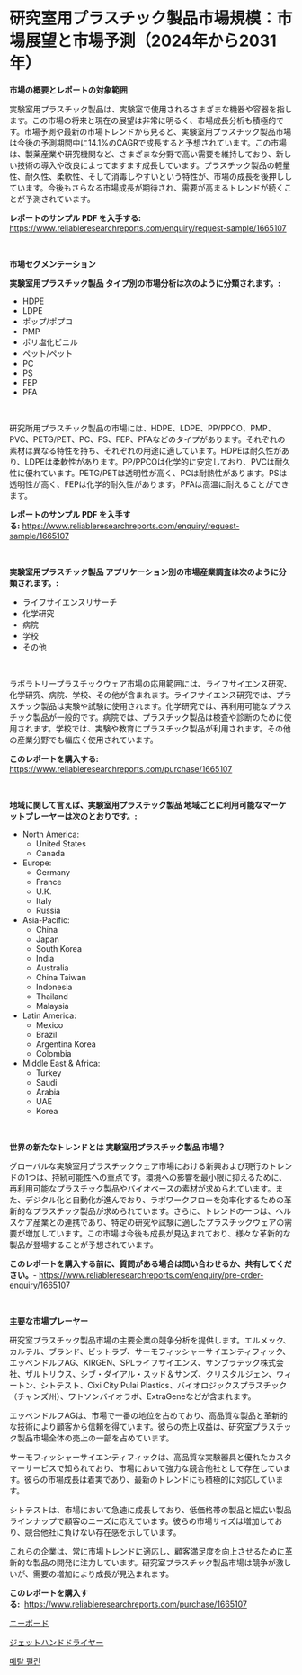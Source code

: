 <p><h1>研究室用プラスチック製品市場規模：市場展望と市場予測（2024年から2031年）</h1></p><p><strong>市場の概要とレポートの対象範囲</strong></p>
<p><p>実験室用プラスチック製品は、実験室で使用されるさまざまな機器や容器を指します。この市場の将来と現在の展望は非常に明るく、市場成長分析も積極的です。市場予測や最新の市場トレンドから見ると、実験室用プラスチック製品市場は今後の予測期間中に14.1%のCAGRで成長すると予想されています。この市場は、製薬産業や研究機関など、さまざまな分野で高い需要を維持しており、新しい技術の導入や改良によってますます成長しています。プラスチック製品の軽量性、耐久性、柔軟性、そして消毒しやすいという特性が、市場の成長を後押ししています。今後もさらなる市場成長が期待され、需要が高まるトレンドが続くことが予測されています。</p></p>
<p><strong>レポートのサンプル PDF を入手する:</strong> <a href="https://www.reliableresearchreports.com/enquiry/request-sample/1665107">https://www.reliableresearchreports.com/enquiry/request-sample/1665107</a></p>
<p>&nbsp;</p>
<p><strong>市場セグメンテーション</strong></p>
<p><strong>実験室用プラスチック製品 タイプ別の市場分析は次のように分類されます。:</strong></p>
<p><ul><li>HDPE</li><li>LDPE</li><li>ポップ/ポプコ</li><li>PMP</li><li>ポリ塩化ビニル</li><li>ペット/ペット</li><li>PC</li><li>PS</li><li>FEP</li><li>PFA</li></ul></p>
<p>&nbsp;</p>
<p><p>研究所用プラスチック製品の市場には、HDPE、LDPE、PP/PPCO、PMP、PVC、PETG/PET、PC、PS、FEP、PFAなどのタイプがあります。それぞれの素材は異なる特性を持ち、それぞれの用途に適しています。HDPEは耐久性があり、LDPEは柔軟性があります。PP/PPCOは化学的に安定しており、PVCは耐久性に優れています。PETG/PETは透明性が高く、PCは耐熱性があります。PSは透明性が高く、FEPは化学的耐久性があります。PFAは高温に耐えることができます。</p></p>
<p><strong>レポートのサンプル PDF を入手する:</strong>&nbsp;<a href="https://www.reliableresearchreports.com/enquiry/request-sample/1665107">https://www.reliableresearchreports.com/enquiry/request-sample/1665107</a></p>
<p>&nbsp;</p>
<p><strong> 実験室用プラスチック製品 アプリケーション別の市場産業調査は次のように分類されます。:</strong></p>
<p><ul><li>ライフサイエンスリサーチ</li><li>化学研究</li><li>病院</li><li>学校</li><li>その他</li></ul></p>
<p>&nbsp;</p>
<p><p>ラボラトリープラスチックウェア市場の応用範囲には、ライフサイエンス研究、化学研究、病院、学校、その他が含まれます。ライフサイエンス研究では、プラスチック製品は実験や試験に使用されます。化学研究では、再利用可能なプラスチック製品が一般的です。病院では、プラスチック製品は検査や診断のために使用されます。学校では、実験や教育にプラスチック製品が利用されます。その他の産業分野でも幅広く使用されています。</p></p>
<p><strong>このレポートを購入する:</strong>&nbsp; <a href="https://www.reliableresearchreports.com/purchase/1665107">https://www.reliableresearchreports.com/purchase/1665107</a></p>
<p>&nbsp;</p>
<p><strong>地域に関して言えば、実験室用プラスチック製品 地域ごとに利用可能なマーケットプレーヤーは次のとおりです。:</strong></p>
<p><ul>
    <li>
        North America:
        <ul>
            <li>United States</li>
            <li>Canada</li>
        </ul>
    </li>
    <li>
        Europe:
        <ul>
            <li>Germany</li>
            <li>France</li>
            <li>U.K.</li>
            <li>Italy</li>
            <li>Russia</li>
        </ul>
    </li>
    <li>
        Asia-Pacific:
        <ul>
            <li>China</li>
            <li>Japan</li>
            <li>South Korea</li>
            <li>India</li>
            <li>Australia</li>
            <li>China Taiwan</li>
            <li>Indonesia</li>
            <li>Thailand</li>
            <li>Malaysia</li>
        </ul>
    </li>
    <li>
        Latin America:
        <ul>
            <li>Mexico</li>
            <li>Brazil</li>
            <li>Argentina Korea</li>
            <li>Colombia</li>
        </ul>
    </li>
    <li>
        Middle East & Africa:
        <ul>
            <li>Turkey</li>
            <li>Saudi</li>
            <li>Arabia</li>
            <li>UAE</li>
            <li>Korea</li>
        </ul>
    </li>
    </ul></p>
<p>&nbsp;</p>
<p><strong>世界の新たなトレンドとは 実験室用プラスチック製品 市場？</strong></p>
<p><p>グローバルな実験室用プラスチックウェア市場における新興および現行のトレンドの1つは、持続可能性への重点です。環境への影響を最小限に抑えるために、再利用可能なプラスチック製品やバイオベースの素材が求められています。また、デジタル化と自動化が進んでおり、ラボワークフローを効率化するための革新的なプラスチック製品が求められています。さらに、トレンドの一つは、ヘルスケア産業との連携であり、特定の研究や試験に適したプラスチックウェアの需要が増加しています。この市場は今後も成長が見込まれており、様々な革新的な製品が登場することが予想されています。</p></p>
<p><strong>このレポートを購入する前に、質問がある場合は問い合わせるか、共有してください。</strong>- <a href="https://www.reliableresearchreports.com/enquiry/pre-order-enquiry/1665107">https://www.reliableresearchreports.com/enquiry/pre-order-enquiry/1665107</a></p>
<p>&nbsp;</p>
<p><strong>主要な市場プレーヤー</strong></p>
<p><p>研究室プラスチック製品市場の主要企業の競争分析を提供します。エルメック、カルテル、ブランド、ビットラブ、サーモフィッシャーサイエンティフィック、エッペンドルフAG、KIRGEN、SPLライフサイエンス、サンプラテック株式会社、ザルトリウス、シブ・ダイアル・スッド＆サンズ、クリスタルジェン、ウィートン、シトテスト、Cixi City Pulai Plastics、バイオロジックスプラスチック（チャンズ州）、ワトソンバイオラボ、ExtraGeneなどが含まれます。</p><p>エッペンドルフAGは、市場で一番の地位を占めており、高品質な製品と革新的な技術により顧客から信頼を得ています。彼らの売上収益は、研究室プラスチック製品市場全体の売上の一部を占めています。</p><p>サーモフィッシャーサイエンティフィックは、高品質な実験器具と優れたカスタマーサービスで知られており、市場において強力な競合他社として存在しています。彼らの市場成長は着実であり、最新のトレンドにも積極的に対応しています。</p><p>シトテストは、市場において急速に成長しており、低価格帯の製品と幅広い製品ラインナップで顧客のニーズに応えています。彼らの市場サイズは増加しており、競合他社に負けない存在感を示しています。</p><p>これらの企業は、常に市場トレンドに適応し、顧客満足度を向上させるために革新的な製品の開発に注力しています。研究室プラスチック製品市場は競争が激しいが、需要の増加により成長が見込まれます。</p></p>
<p><strong>このレポートを購入する:</strong>&nbsp;&nbsp;<a href="https://www.reliableresearchreports.com/purchase/1665107">https://www.reliableresearchreports.com/purchase/1665107</a></p>
<p><p><a href="https://github.com/JacksonWiza1924/Market-Research-Report-List-1/blob/main/286835114553.md">ニーボード</a></p><p><a href="https://github.com/Calvi3ynJerde867/Market-Research-Report-List-1/blob/main/733429214552.md">ジェットハンドドライヤー</a></p><p><a href="https://github.com/RichardLueilwitz787/Market-Research-Report-List-1/blob/main/996572913704.md">메탈 펄린</a></p></p>